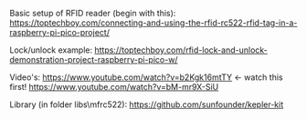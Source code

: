 Basic setup of RFID reader (begin with this):
https://toptechboy.com/connecting-and-using-the-rfid-rc522-rfid-tag-in-a-raspberry-pi-pico-project/

Lock/unlock example:
https://toptechboy.com/rfid-lock-and-unlock-demonstration-project-raspberry-pi-pico-w/

Video's:
https://www.youtube.com/watch?v=b2Kgk16mtTY <- watch this first!
https://www.youtube.com/watch?v=bM-mr9X-SiU

Library (in folder libs\mfrc522):
https://github.com/sunfounder/kepler-kit
